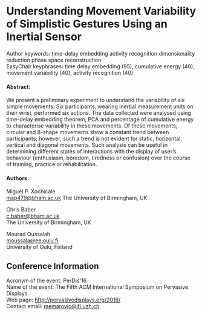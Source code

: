 Understanding Movement Variability of Simplistic Gestures Using an Inertial Sensor  
=============
Author keywords: time-delay embedding activity recognition dimensionality reduction phase space reconstruction    
EasyChair keyphrases:	time delay embedding (95), cumulative energy (40), movement variability (40), activity recognition (40)    

#### Abstract:
We present a preliminary experiment to understand the variability of six simple movements. Six participants, wearing inertial measurement units on their wrist, performed six actions. The data collected were analysed using time-delay embedding theorem, PCA and percentage of cumulative energy to characterise variability in these movements. Of these movements, circular and 8-shape movements show a constant trend between participants; however, such a trend is not evident for static, horizontal, vertical and diagonal movements. Such analysis can be useful in determining different states of interactions with the display of user’s behaviour (enthusiasm, boredom, tiredness or confusion) over the course of training, practice or rehabilitation.

#### Authors:
Miguel P.	Xochicale	  
map479@bham.ac.uk
The University of Birmingham, UK

Chris	Baber  
c.baber@bham.ac.uk  
The University of Birmingham, UK  


Mourad Oussalah  
moussala@ee.oulu.fi  
University of Oulu, Finland	  



Conference Information
----------------------

Acronym of the event:	PerDis'16  
Name of the event:	The Fifth ACM International Symposium on Pervasive Displays  
Web page:	http://pervasivedisplays.org/2016/  
Contact email:	memarovic@ifi.uzh.ch  
